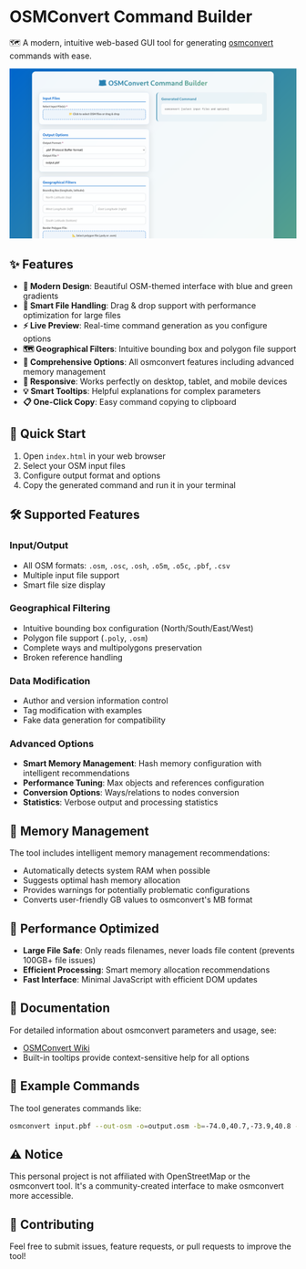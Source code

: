 # OSMConvert Command Builder

🗺️ A modern, intuitive web-based GUI tool for generating [osmconvert](https://wiki.openstreetmap.org/wiki/Osmconvert) commands with ease.

![OSMConvert GUI Screenshot](images/osmconvert_gui_screenshot.png)

## ✨ Features

- **🎨 Modern Design**: Beautiful OSM-themed interface with blue and green gradients
- **📁 Smart File Handling**: Drag & drop support with performance optimization for large files
- **⚡ Live Preview**: Real-time command generation as you configure options
- **🗺️ Geographical Filters**: Intuitive bounding box and polygon file support
- **🔧 Comprehensive Options**: All osmconvert features including advanced memory management
- **📱 Responsive**: Works perfectly on desktop, tablet, and mobile devices
- **💡 Smart Tooltips**: Helpful explanations for complex parameters
- **📋 One-Click Copy**: Easy command copying to clipboard

## 🚀 Quick Start

1. Open `index.html` in your web browser
2. Select your OSM input files
3. Configure output format and options
4. Copy the generated command and run it in your terminal

## 🛠️ Supported Features

### Input/Output
- All OSM formats: `.osm`, `.osc`, `.osh`, `.o5m`, `.o5c`, `.pbf`, `.csv`
- Multiple input file support
- Smart file size display

### Geographical Filtering
- Intuitive bounding box configuration (North/South/East/West)
- Polygon file support (`.poly`, `.osm`)
- Complete ways and multipolygons preservation
- Broken reference handling

### Data Modification
- Author and version information control
- Tag modification with examples
- Fake data generation for compatibility

### Advanced Options
- **Smart Memory Management**: Hash memory configuration with intelligent recommendations
- **Performance Tuning**: Max objects and references configuration
- **Conversion Options**: Ways/relations to nodes conversion
- **Statistics**: Verbose output and processing statistics

## 💾 Memory Management

The tool includes intelligent memory management recommendations:
- Automatically detects system RAM when possible
- Suggests optimal hash memory allocation
- Provides warnings for potentially problematic configurations
- Converts user-friendly GB values to osmconvert's MB format

## 🎯 Performance Optimized

- **Large File Safe**: Only reads filenames, never loads file content (prevents 100GB+ file issues)
- **Efficient Processing**: Smart memory allocation recommendations
- **Fast Interface**: Minimal JavaScript with efficient DOM updates

## 📖 Documentation

For detailed information about osmconvert parameters and usage, see:
- [OSMConvert Wiki](https://wiki.openstreetmap.org/wiki/Osmconvert)
- Built-in tooltips provide context-sensitive help for all options

## 🔧 Example Commands

The tool generates commands like:
```bash
osmconvert input.pbf --out-osm -o=output.osm -b=-74.0,40.7,-73.9,40.8 --complete-ways --drop-author --hash-memory=1200 --verbose
```

## ⚠️ Notice

This personal project is not affiliated with OpenStreetMap or the osmconvert tool. It's a community-created interface to make osmconvert more accessible.

## 🤝 Contributing

Feel free to submit issues, feature requests, or pull requests to improve the tool!

